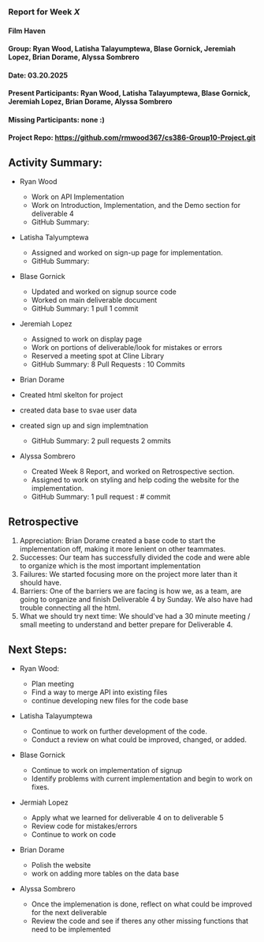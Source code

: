### Report for Week *X*

#### Film Haven
#### Group: Ryan Wood, Latisha Talayumptewa, Blase Gornick, Jeremiah Lopez, Brian Dorame, Alyssa Sombrero
#### Date: 03.20.2025
#### Present Participants: Ryan Wood, Latisha Talayumptewa, Blase Gornick, Jeremiah Lopez, Brian Dorame, Alyssa Sombrero
#### Missing Participants: none :)
#### Project Repo: https://github.com/rmwood367/cs386-Group10-Project.git

## Activity Summary:
* Ryan Wood
    - Work on API Implementation
    - Work on Introduction, Implementation, and the Demo section for deliverable 4
    - GitHub Summary:

* Latisha Talyumptewa
    - Assigned and worked on sign-up page for implementation.
    - GitHub Summary:

* Blase Gornick
    - Updated and worked on signup source code
    - Worked on main deliverable document
    - GitHub Summary: 1 pull 1 commit

* Jeremiah Lopez
    - Assigned to work on display page
    - Work on portions of deliverable/look for mistakes or errors
    - Reserved a meeting spot at Cline Library
    - GitHub Summary: 8 Pull Requests : 10 Commits

* Brian Dorame
* Created html skelton for project
* created data base to svae user data
* created sign up and sign implemtnation
    - GitHub Summary: 2 pull requests 2 ommits


* Alyssa Sombrero
    - Created Week 8 Report, and worked on Retrospective section.
    - Assigned to work on styling and help coding the website for the implementation.
    - GitHub Summary: 1 pull request : # commit

## Retrospective
1. Appreciation: Brian Dorame created a base code to start the implementation off, making it more lenient on other teammates.
2. Successes: Our team has successfully divided the code and were able to organize which is the most important implementation
3. Failures: We started focusing more on the project more later than it should have.
4. Barriers: One of the barriers we are facing is how we, as a team, are going to organize and finish Deliverable 4 by Sunday. We also have had trouble connecting all the html.
5. What we should try next time: We should've had a 30 minute meeting / small meeting to understand and better prepare for Deliverable 4.

## Next Steps:
* Ryan Wood:
    - Plan meeting
    - Find a way to merge API into existing files
    - continue developing new files for the code base

* Latisha Talayumptewa
    - Continue to work on further development of the code.
    - Conduct a review on what could be improved, changed, or added.

* Blase Gornick
    - Continue to work on implementation of signup
    - Identify problems with current implementation and begin to work on fixes.

* Jermiah Lopez
    - Apply what we learned for deliverable 4 on to deliverable 5
    - Review code for mistakes/errors
    - Continue to work on code

* Brian Dorame
    - Polish the website
    - work on adding more tables on the data base

* Alyssa Sombrero
    - Once the implemenation is done, reflect on what could be improved for the next deliverable
    - Review the code and see if theres any other missing functions that need to be implemented
